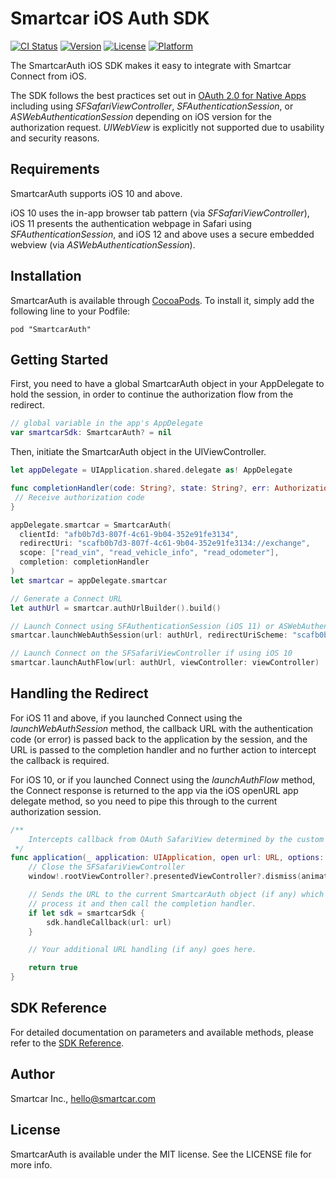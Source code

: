 # Smartcar iOS Auth SDK

[![CI Status](https://img.shields.io/travis/com/smartcar/ios-sdk.svg?style=flat-square)](https://travis-ci.com/smartcar/ios-sdk/)
[![Version](https://img.shields.io/cocoapods/v/SmartcarAuth.svg?style=flat-square)](http://cocoapods.org/pods/SmartcarAuth)
[![License](https://img.shields.io/cocoapods/l/SmartcarAuth.svg?style=flat-square)](http://cocoapods.org/pods/SmartcarAuth)
[![Platform](https://img.shields.io/cocoapods/p/SmartcarAuth.svg?style=flat-square)](http://cocoapods.org/pods/SmartcarAuth)

The SmartcarAuth iOS SDK makes it easy to integrate with Smartcar Connect from iOS.

The SDK follows the best practices set out in [OAuth 2.0 for Native Apps](https://tools.ietf.org/html/draft-ietf-oauth-native-apps-06) including using _SFSafariViewController_, _SFAuthenticationSession_, or _ASWebAuthenticationSession_ depending on iOS version for the authorization request. _UIWebView_ is explicitly not supported due to usability and security reasons.

## Requirements

SmartcarAuth supports iOS 10 and above.

iOS 10 uses the in-app browser tab pattern (via _SFSafariViewController_), iOS 11 presents the authentication webpage in Safari using _SFAuthenticationSession_, and iOS 12 and above uses a secure embedded webview (via _ASWebAuthenticationSession_).

## Installation

SmartcarAuth is available through [CocoaPods](http://cocoapods.org). To install it, simply add the following line to your Podfile:

```
pod "SmartcarAuth"
```

## Getting Started

First, you need to have a global SmartcarAuth object in your AppDelegate to hold the session, in order to continue the authorization flow from the redirect.

```swift
// global variable in the app's AppDelegate
var smartcarSdk: SmartcarAuth? = nil
```

Then, initiate the SmartcarAuth object in the UIViewController.

```swift
let appDelegate = UIApplication.shared.delegate as! AppDelegate

func completionHandler(code: String?, state: String?, err: AuthorizationError?,) -> Void {
 // Receive authorization code
}

appDelegate.smartcar = SmartcarAuth(
  clientId: "afb0b7d3-807f-4c61-9b04-352e91fe3134",
  redirectUri: "scafb0b7d3-807f-4c61-9b04-352e91fe3134://exchange",
  scope: ["read_vin", "read_vehicle_info", "read_odometer"],
  completion: completionHandler
)
let smartcar = appDelegate.smartcar

// Generate a Connect URL
let authUrl = smartcar.authUrlBuilder().build()

// Launch Connect using SFAuthenticationSession (iOS 11) or ASWebAuthenticationSession (iOS 12+)
smartcar.launchWebAuthSession(url: authUrl, redirectUriScheme: "scafb0b7d3-807f-4c61-9b04-352e91fe3134")

// Launch Connect on the SFSafariViewController if using iOS 10
smartcar.launchAuthFlow(url: authUrl, viewController: viewController)
```

## Handling the Redirect

For iOS 11 and above, if you launched Connect using the _launchWebAuthSession_ method, the callback URL with the authentication code (or error) is passed back to the application by the session, and the URL is passed to the completion handler and no further action to intercept the callback is required.

For iOS 10, or if you launched Connect using the _launchAuthFlow_ method, the Connect response is returned to the app via the iOS openURL app delegate method, so you need to pipe this through to the current authorization session.

```swift
/**
	Intercepts callback from OAuth SafariView determined by the custom URI
 */
func application(_ application: UIApplication, open url: URL, options: [UIApplicationOpenURLOptionsLey : Any] = [:]) -> Bool {
    // Close the SFSafariViewController
    window!.rootViewController?.presentedViewController?.dismiss(animated: true , completion: nil)

    // Sends the URL to the current SmartcarAuth object (if any) which will
    // process it and then call the completion handler.
    if let sdk = smartcarSdk {
        sdk.handleCallback(url: url)
    }

    // Your additional URL handling (if any) goes here.

    return true
}
```

## SDK Reference

For detailed documentation on parameters and available methods, please refer to
the [SDK Reference](https://smartcar.github.io/ios-sdk/).

## Author

Smartcar Inc., hello@smartcar.com

## License

SmartcarAuth is available under the MIT license. See the LICENSE file for more info.
